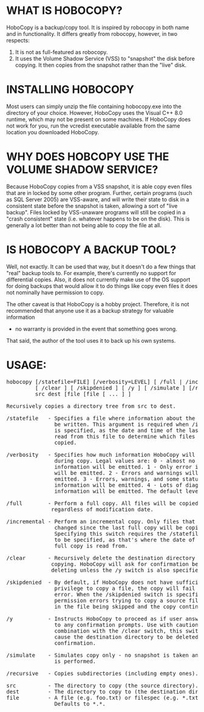 # WHAT IS HOBOCOPY? 

HoboCopy is a backup/copy tool. It is inspired by robocopy in both name and in
functionality. It differs greatly from robocopy, however, in two respects: 

1. It is not as full-featured as robocopy. 
2. It uses the Volume Shadow Service (VSS) to "snapshot" the disk
before copying. It then copies from the snapshot rather than the "live" disk.
   
# INSTALLING HOBOCOPY

Most users can simply unzip the file containing hobocopy.exe into the directory 
of your choice. However, HoboCopy uses the Visual C++ 8.0 runtime, which may
not be present on some machines. If HoboCopy does not work for you, run the 
vcredist executable available from the same location you downloaded HoboCopy. 
   
# WHY DOES HOBCOPY USE THE VOLUME SHADOW SERVICE?    
   
Because HoboCopy copies from a VSS snapshot, it is able copy even files that 
are in locked by some other program. Further, certain programs (such as SQL 
Server 2005) are VSS-aware, and will write their state to disk in a consistent
state before the snapshot is taken, allowing a sort of "live backup". Files 
locked by VSS-unaware programs will still be copied in a "crash consistent"
state (i.e. whatever happens to be on the disk). This is generally a lot 
better than not being able to copy the file at all. 

# IS HOBOCOPY A BACKUP TOOL? 

Well, not exactly. It can be used that way, but it doesn't do a few things
that "real" backup tools to. For example, there's currently no support for
differential copies. Also, it does not currently make use of the OS support
for doing backups that would allow it to do things like copy even files
it does not nominally have permission to copy. 

The other caveat is that HoboCopy is a hobby project. Therefore, it is not 
recommended that anyone use it as a backup strategy for valuable information 
- no warranty is provided in the event that something goes wrong. 

That said, the author of the tool uses it to back up his own systems. 

# USAGE: 

<pre>
hobocopy [/statefile=FILE] [/verbosity=LEVEL] [ /full | /incremental ]
         [ /clear ] [ /skipdenied ] [ /y ] [ /simulate ] [/recursive]
         src dest [file [file [ ... ] ]

Recursively copies a directory tree from src to dest.

/statefile   - Specifies a file where information about the copy will
               be written. This argument is required when /incremental
               is specified, as the date and time of the last copy is
               read from this file to determine which files should be
               copied.

/verbosity   - Specifies how much information HoboCopy will emit
               during copy. Legal values are: 0 - almost no
               information will be emitted. 1 - Only error information
               will be emitted. 2 - Errors and warnings will be
               emitted. 3 - Errors, warnings, and some status
               information will be emitted. 4 - Lots of diagnostic
               information will be emitted. The default level is 2.

/full        - Perform a full copy. All files will be copied
              regardless of modification date.

/incremental - Perform an incremental copy. Only files that have
               changed since the last full copy will be copied.
               Specifying this switch requires the /statefile switch
               to be specified, as that's where the date of the last
               full copy is read from.

/clear       - Recursively delete the destination directory before
              copying. HoboCopy will ask for confirmation before
              deleting unless the /y switch is also specified.

/skipdenied  - By default, if HoboCopy does not have sufficient
               privilege to copy a file, the copy will fail with an
               error. When the /skipdenied switch is specified,
               permission errors trying to copy a source file result
               in the file being skipped and the copy continuing.

/y           - Instructs HoboCopy to proceed as if user answered yes
               to any confirmation prompts. Use with caution - in
               combination with the /clear switch, this switch will
               cause the destination directory to be deleted without
               confirmation.

/simulate    - Simulates copy only - no snapshot is taken and no copy
               is performed.

/recursive   - Copies subdirectories (including empty ones). Shortcut: /r

src          - The directory to copy (the source directory).
dest         - The directory to copy to (the destination directory).
file         - A file (e.g. foo.txt) or filespec (e.g. *.txt) to copy.
               Defaults to *.*.
</pre>
